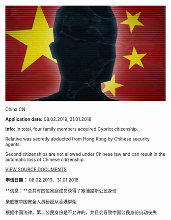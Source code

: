 ![AnonChina.jpg](AnonChina.jpg)

China CN

**Application date:** 08.02.2019, 31.01.2018

**Info:** In total, four family members acquired Cypriot citizenship.

Relative was secretly abducted from Hong Kong by Chinese security agents.

Second citizenships are not allowed under Chinese law and can result in the automatic loss of Chinese citizenship. 

[VIEW SOURCE DOCUMENTS](X-ZH-0.pdf)

**申请日期：** 08.02.2019，31.01.2018

**信息：**总共有四位家庭成员获得了塞浦路斯公民身份

亲戚被中国安全人员秘密从香港绑架

根据中国法律，第二公民身份是不允许的，并且会导致中国公民身份自动丧失